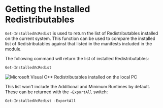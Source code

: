 # Getting the Installed Redistributables

`Get-InstalledVcRedist` is used to return the list of Redistributables installed on the current system. This function can be used to compare the installed list of Redistributables against that listed in the manifests included in the module.

The following command will return the list of installed Redistributables:

```powershell
Get-InstalledVcRedist
```

![Microsoft Visual C++ Redistributables installed on the local PC](https://raw.githubusercontent.com/aaronparker/Install-VisualCRedistributables/master/images/installed-vcredist.png)

This list won't include the Additional and Minimum Runtimes by default. These can be returned with the `-ExportAll` switch:

```powershell
Get-InstalledVcRedist -ExportAll
```
